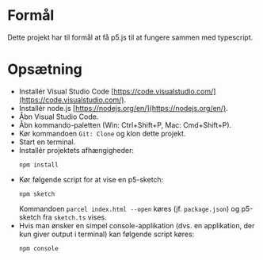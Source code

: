 # Formål

Dette projekt har til formål at få p5.js til at fungere sammen med typescript.

# Opsætning

- Installér Visual Studio Code [https://code.visualstudio.com/](https://code.visualstudio.com/).
- Installér node.js [https://nodejs.org/en/](https://nodejs.org/en/).
- Åbn Visual Studio Code.
- Åbn kommando-paletten (Win: Ctrl+Shift+P, Mac: Cmd+Shift+P).
- Kør kommandoen `Git: Clone` og klon dette projekt.
- Start en terminal.
- Installér projektets afhængigheder:
  ```
  npm install
  ```
- Kør følgende script for at vise en p5-sketch:
  ```
  npm sketch
  ```
  Kommandoen `parcel index.html --open` køres (jf. `package.json`) og p5-sketch fra `sketch.ts` vises.
- Hvis man ønsker en simpel console-applikation (dvs. en applikation, der kun giver output i terminal) kan følgende script køres:
  ```
  npm console
  ```
